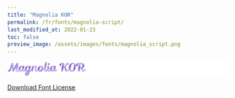 ```yaml
---
title: "Magnolia KOR"
permalink: /fr/fonts/magnolia-script/
last_modified_at: 2022-01-23
toc: false
preview_image: /assets/images/fonts/magnolia_script.png
---
```

![Baumans](/assets/images/fonts/magnolia_script.png)

[Download Font License](https://github.com/inkstitch/inkstitch/tree/main/fonts/magnolia_%20KOR/LICENSE)
